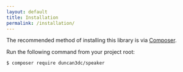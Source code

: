 ```yaml
---
layout: default
title: Installation
permalink: /installation/
---
```


The recommended method of installing this library is via [Composer](https://getcomposer.org/).

Run the following command from your project root:

~~~
$ composer require duncan3dc/speaker
~~~
